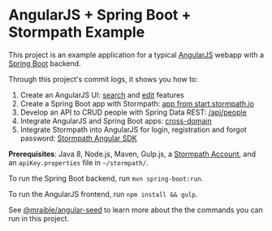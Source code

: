 # AngularJS + Spring Boot + Stormpath Example

This project is an example application for a typical [AngularJS](http://angularjs.org/) webapp with a [Spring Boot](https://projects.spring.io/spring-boot/) backend.

Through this project's commit logs, it shows you how to:

1. Create an AngularJS UI: [search](https://github.com/stormpath/angularjs-spring-boot-stormpath-example/commit/652ee29d9a002f5d437d356481809fe74114fe7e) and [edit](https://github.com/stormpath/angularjs-spring-boot-stormpath-example/commit/9a06e9071d5db9710c3a8555c0dfe81c752f2242) features
2. Create a Spring Boot app with Stormpath: [app from start.stormpath.io](https://github.com/stormpath/angularjs-spring-boot-stormpath-example/commit/740ed84ccb16c94bfb6451c453c325b7f86fa870)
3. Develop an API to CRUD people with Spring Data REST: [/api/people](https://github.com/stormpath/angularjs-spring-boot-stormpath-example/commit/f223f26dba108e864cec271b32b856423bc12d74)
5. Integrate AngularJS and Spring Boot apps: [cross-domain](https://github.com/stormpath/angularjs-spring-boot-stormpath-example/commit/88f43da9fc14bb59e6d1b7f36f658730029b4bd7)
6. Integrate Stormpath into AngularJS for login, registration and forgot password: [Stormpath Angular SDK](https://github.com/stormpath/angularjs-spring-boot-stormpath-example/commit/2eee2b677237f793bf4ff25b6705d9c72efc984d)

**Prerequisites**: Java 8, Node.js, Maven, Gulp.js, a [Stormpath Account](https://api.stormpath.com/register), and an `apiKey.properties` file in `~/stormpath/`.

To run the Spring Boot backend, run `mvn spring-boot:run`.

To run the AngularJS frontend, run `npm install && gulp`. 

See [@mraible/angular-seed](https://github.com/mraible/angular-seed/blob/master/README.md) to learn more about the the commands you can run in this project. 
